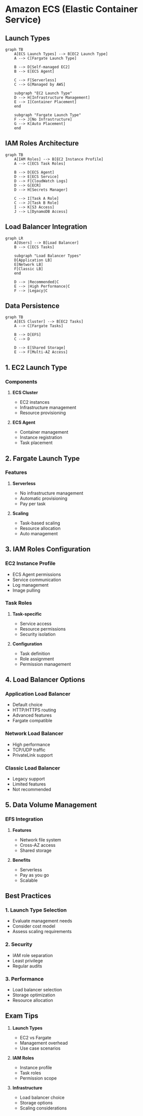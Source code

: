 # Amazon ECS (Elastic Container Service)

## Launch Types

```mermaid
graph TB
    A[ECS Launch Types] --> B[EC2 Launch Type]
    A --> C[Fargate Launch Type]
    
    B --> D[Self-managed EC2]
    B --> E[ECS Agent]
    
    C --> F[Serverless]
    C --> G[Managed by AWS]
    
    subgraph "EC2 Launch Type"
    D --> H[Infrastructure Management]
    E --> I[Container Placement]
    end
    
    subgraph "Fargate Launch Type"
    F --> J[No Infrastructure]
    G --> K[Auto Placement]
    end
```

## IAM Roles Architecture

```mermaid
graph TB
    A[IAM Roles] --> B[EC2 Instance Profile]
    A --> C[ECS Task Roles]
    
    B --> D[ECS Agent]
    D --> E[ECS Service]
    D --> F[CloudWatch Logs]
    D --> G[ECR]
    D --> H[Secrets Manager]
    
    C --> I[Task A Role]
    C --> J[Task B Role]
    I --> K[S3 Access]
    J --> L[DynamoDB Access]
```

## Load Balancer Integration

```mermaid
graph LR
    A[Users] --> B[Load Balancer]
    B --> C[ECS Tasks]
    
    subgraph "Load Balancer Types"
    D[Application LB]
    E[Network LB]
    F[Classic LB]
    end
    
    D --> |Recommended|C
    E --> |High Performance|C
    F --> |Legacy|C
```

## Data Persistence

```mermaid
graph TB
    A[ECS Cluster] --> B[EC2 Tasks]
    A --> C[Fargate Tasks]
    
    B --> D[EFS]
    C --> D
    
    D --> E[Shared Storage]
    E --> F[Multi-AZ Access]
```

## 1. EC2 Launch Type

### Components
1. **ECS Cluster**
   - EC2 instances
   - Infrastructure management
   - Resource provisioning

2. **ECS Agent**
   - Container management
   - Instance registration
   - Task placement

## 2. Fargate Launch Type

### Features
1. **Serverless**
   - No infrastructure management
   - Automatic provisioning
   - Pay per task

2. **Scaling**
   - Task-based scaling
   - Resource allocation
   - Auto management

## 3. IAM Roles Configuration

### EC2 Instance Profile
- ECS Agent permissions
- Service communication
- Log management
- Image pulling

### Task Roles
1. **Task-specific**
   - Service access
   - Resource permissions
   - Security isolation

2. **Configuration**
   - Task definition
   - Role assignment
   - Permission management

## 4. Load Balancer Options

### Application Load Balancer
- Default choice
- HTTP/HTTPS routing
- Advanced features
- Fargate compatible

### Network Load Balancer
- High performance
- TCP/UDP traffic
- PrivateLink support

### Classic Load Balancer
- Legacy support
- Limited features
- Not recommended

## 5. Data Volume Management

### EFS Integration
1. **Features**
   - Network file system
   - Cross-AZ access
   - Shared storage

2. **Benefits**
   - Serverless
   - Pay as you go
   - Scalable

## Best Practices

### 1. Launch Type Selection
- Evaluate management needs
- Consider cost model
- Assess scaling requirements

### 2. Security
- IAM role separation
- Least privilege
- Regular audits

### 3. Performance
- Load balancer selection
- Storage optimization
- Resource allocation

## Exam Tips

1. **Launch Types**
   - EC2 vs Fargate
   - Management overhead
   - Use case scenarios

2. **IAM Roles**
   - Instance profile
   - Task roles
   - Permission scope

3. **Infrastructure**
   - Load balancer choice
   - Storage options
   - Scaling considerations
